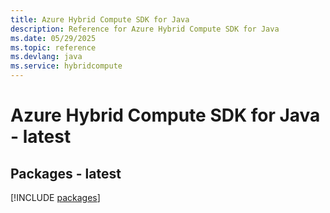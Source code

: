 ```yaml
---
title: Azure Hybrid Compute SDK for Java
description: Reference for Azure Hybrid Compute SDK for Java
ms.date: 05/29/2025
ms.topic: reference
ms.devlang: java
ms.service: hybridcompute
---
```

# Azure Hybrid Compute SDK for Java - latest
## Packages - latest
[!INCLUDE [packages](hybrid-compute-index.md)]